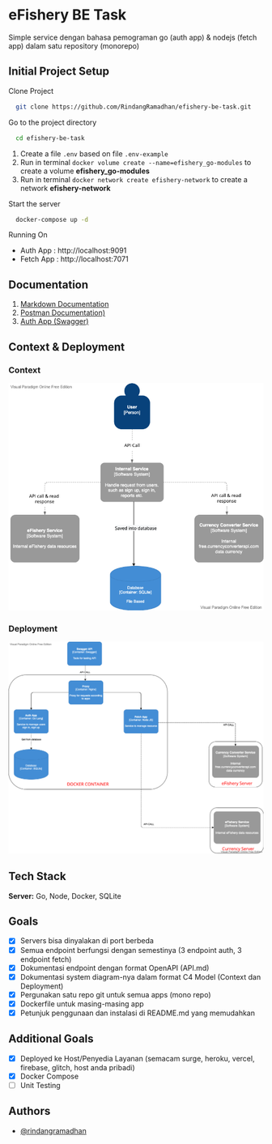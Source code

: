 
# eFishery BE Task

Simple service dengan bahasa pemograman go (auth app) & nodejs (fetch app) dalam satu repository (monorepo)


## Initial Project Setup

Clone Project

```bash
  git clone https://github.com/RindangRamadhan/efishery-be-task.git
```

Go to the project directory

```bash
  cd efishery-be-task
```

1. Create a file `.env` based on file `.env-example`
2. Run in terminal `docker volume create --name=efishery_go-modules` to create a volume **efishery_go-modules**
2. Run in terminal `docker network create efishery-network` to create a network **efishery-network**

Start the server

```bash
  docker-compose up -d
```

Running On

- Auth App : http://localhost:9091
- Fetch App : http://localhost:7071


## Documentation

1. [Markdown Documentation](https://github.com/RindangRamadhan/efishery-be-task/blob/master/API.md)
2. [Postman Documentation)](https://documenter.getpostman.com/view/7610701/UVkiTJpj)
3. [Auth App (Swagger)](https://efishery-be-task.infomediaku.com/swagger/index.html)

## Context & Deployment

### Context
![Logo](https://raw.githubusercontent.com/RindangRamadhan/efishery-be-task/master/database/services_system.png)

### Deployment
![Logo](https://raw.githubusercontent.com/RindangRamadhan/efishery-be-task/master/database/deployment_system.png)


## Tech Stack

**Server:** Go, Node, Docker, SQLite

## Goals

- [x]  Servers bisa dinyalakan di port berbeda
- [x]  Semua endpoint berfungsi dengan semestinya (3 endpoint auth, 3 endpoint fetch)
- [x]  Dokumentasi endpoint dengan format OpenAPI (API.md)
- [x]  Dokumentasi system diagram-nya dalam format C4 Model (Context dan Deployment)
- [x]  Pergunakan satu repo git untuk semua apps (mono repo)
- [x]  Dockerfile untuk masing-masing app
- [x]  Petunjuk penggunaan dan instalasi di README.md yang memudahkan

## Additional Goals

- [x]  Deployed ke Host/Penyedia Layanan (semacam surge, heroku, vercel, firebase, glitch,
host anda pribadi)
- [x]  Docker Compose
- [ ]  Unit Testing

## Authors

- [@rindangramadhan](https://www.github.com/rindangramadhan)